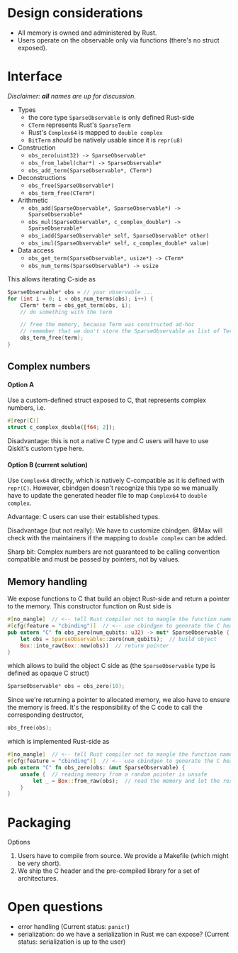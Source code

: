 # Design considerations

* All memory is owned and administered by Rust. 
* Users operate on the observable only via functions (there's no struct exposed).

# Interface

_Disclaimer: **all** names are up for discussion._

* Types
  * the core type ``SparseObservable`` is only defined Rust-side
  * ``CTerm`` represents Rust's ``SparseTerm``
  * Rust's ``Complex64`` is mapped to ``double complex``
  * ``BitTerm`` _should_ be natively usable since it is `repr(u8)`
* Construction
  * ``obs_zero(uint32) -> SparseObservable*``
  * ``obs_from_label(char*) -> SparseObservable*``
  * ``obs_add_term(SparseObservable*, CTerm*)``
* Deconstructions
  * ``obs_free(SparseObservable*)``
  * ``obs_term_free(CTerm*)`` 
* Arithmetic
  * ``obs_add(SparseObservable*, SparseObservable*) -> SparseObservable*``
  * ``obs_mul(SparseObservable*, c_complex_double*) -> SparseObservable*``
  * ``obs_iadd(SparseObservable* self, SparseObservable* other)``
  * ``obs_imul(SparseObservable* self, c_complex_double* value)``
* Data access
  * ``obs_get_term(SparseObservable*, usize*) -> CTerm*``
  * ``obs_num_terms(SparseObservable*) -> usize`` 

This allows iterating C-side as 
```c
SparseObservable* obs = // your observable ...
for (int i = 0; i < obs_num_terms(obs); i++) {
    CTerm* term = obs_get_term(obs, i);
    // do something with the term

    // free the memory, because Term was constructed ad-hoc
    // remember that we don't store the SparseObservable as list of Terms!
    obs_term_free(term);  
}
```
 
## Complex numbers

#### Option A

Use a custom-defined struct exposed to C, that represents complex numbers, i.e.
```rust
#[repr(C)]
struct c_complex_double([f64; 2]);
```

Disadvantage: this is not a native C type and C users will have to use Qiskit's custom type here.

#### Option B (current solution)

Use ``Complex64`` directly, which is natively C-compatible as it is defined with ``repr(C)``. However, cbindgen doesn't recognize this type 
so we manually have to update the generated header file to map ``Complex64`` to ``double complex``.

Advantage: C users can use their established types.

Disadvantage (but not really): We have to customize cbindgen. @Max will check with the maintainers if the mapping to ``double complex`` can be added.

Sharp bit: Complex numbers are not guaranteed to be calling convention compatible and must be passed by pointers, not by values.

## Memory handling

We expose functions to C that build an object Rust-side and return a pointer to the memory. This constructor function
on Rust side is

```rust
#[no_mangle]  // <-- tell Rust compiler not to mangle the function name, so C can find it
#[cfg(feature = "cbinding")]  // <-- use cbindgen to generate the C header
pub extern "C" fn obs_zero(num_qubits: u32) -> mut* SparseObservable {
    let obs = SparseObservable::zero(num_qubits);  // build object
    Box::into_raw(Box::new(obs))  // return pointer 
}
```

which allows to build the object C side as (the ``SparseObservable`` type is defined as opaque C struct)
```c
SparseObservable* obs = obs_zero(10);
```

Since we're returning a pointer to allocated memory, we also have to ensure the memory is freed. 
It's the responsibility of the C code to call the corresponding destructor, 
```c
obs_free(obs);
```
which is implemented Rust-side as 
```rust
#[no_mangle]  // <-- tell Rust compiler not to mangle the function name, so C can find it
#[cfg(feature = "cbinding")]  // <-- use cbindgen to generate the C header
pub extern "C" fn obs_zero(obs: &mut SparseObservable) {
    unsafe {  // reading memory from a random pointer is unsafe
        let _ = Box::from_raw(obs);  // read the memory and let the result go out of scope
    }
}
```




# Packaging

Options
1. Users have to compile from source. We provide a Makefile (which might be very short).
2. We ship the C header and the pre-compiled library for a set of architectures.

# Open questions

* error handling (Current status: `panic!`)
* serialization: do we have a serialization in Rust we can expose? (Current status: serialization is up to the user)
